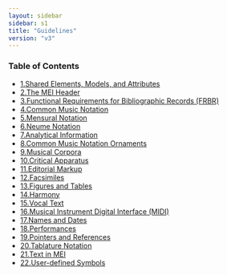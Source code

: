 ```yaml
---
layout: sidebar
sidebar: s1
title: "Guidelines"
version: "v3"
---
```

<div>
   <h3 class="widget-title">Table of Contents</h3>
   <div class="textwidget">
      <ul class="guidelinesList">
         <li><a class="module" href="{{ site.baseurl }}/{{ page.version }}/guidelines/shared.html"><span class="no">1.</span><span class="title">Shared Elements, Models, and Attributes</span></a></li>
         <li><a class="module" href="{{ site.baseurl }}/{{ page.version }}/guidelines/header.html"><span class="no">2.</span><span class="title">The MEI Header</span></a></li>
         <li><a class="module" href="{{ site.baseurl }}/{{ page.version }}/guidelines/frbr.html"><span class="no">3.</span><span class="title">Functional Requirements for Bibliographic Records (FRBR)</span></a></li>
         <li><a class="module" href="{{ site.baseurl }}/{{ page.version }}/guidelines/cmn.html"><span class="no">4.</span><span class="title">Common Music Notation</span></a></li>
         <li><a class="module" href="{{ site.baseurl }}/{{ page.version }}/guidelines/mensural.html"><span class="no">5.</span><span class="title">Mensural Notation</span></a></li>
         <li><a class="module" href="{{ site.baseurl }}/{{ page.version }}/guidelines/neumes.html"><span class="no">6.</span><span class="title">Neume Notation</span></a></li>
         <li><a class="module" href="{{ site.baseurl }}/{{ page.version }}/guidelines/analysis.html"><span class="no">7.</span><span class="title">Analytical Information</span></a></li>
         <li><a class="module" href="{{ site.baseurl }}/{{ page.version }}/guidelines/cmnornaments.html"><span class="no">8.</span><span class="title">Common Music Notation Ornaments</span></a></li>
         <li><a class="module" href="{{ site.baseurl }}/{{ page.version }}/guidelines/corpus.html"><span class="no">9.</span><span class="title">Musical Corpora</span></a></li>
         <li><a class="module" href="{{ site.baseurl }}/{{ page.version }}/guidelines/critapp.html"><span class="no">10.</span><span class="title">Critical Apparatus</span></a></li>
         <li><a class="module" href="{{ site.baseurl }}/{{ page.version }}/guidelines/edittrans.html"><span class="no">11.</span><span class="title">Editorial Markup</span></a></li>
         <li><a class="module" href="{{ site.baseurl }}/{{ page.version }}/guidelines/facsimiles.html"><span class="no">12.</span><span class="title">Facsimiles</span></a></li>
         <li><a class="module" href="{{ site.baseurl }}/{{ page.version }}/guidelines/figtable.html"><span class="no">13.</span><span class="title">Figures and Tables</span></a></li>
         <li><a class="module" href="{{ site.baseurl }}/{{ page.version }}/guidelines/harmony.html"><span class="no">14.</span><span class="title">Harmony</span></a></li>
         <li><a class="module" href="{{ site.baseurl }}/{{ page.version }}/guidelines/lyricsdesc.html"><span class="no">15.</span><span class="title">Vocal Text</span></a></li>
         <li><a class="module" href="{{ site.baseurl }}/{{ page.version }}/guidelines/midiguidelines.html"><span class="no">16.</span><span class="title">Musical Instrument Digital Interface (MIDI)</span></a></li>
         <li><a class="module" href="{{ site.baseurl }}/{{ page.version }}/guidelines/namesdates.html"><span class="no">17.</span><span class="title">Names and Dates</span></a></li>
         <li><a class="module" href="{{ site.baseurl }}/{{ page.version }}/guidelines/performances.html"><span class="no">18.</span><span class="title">Performances</span></a></li>
         <li><a class="module" href="{{ site.baseurl }}/{{ page.version }}/guidelines/ptrref.html"><span class="no">19.</span><span class="title">Pointers and References</span></a></li>
         <li><a class="module" href="{{ site.baseurl }}/{{ page.version }}/guidelines/tablature.html"><span class="no">20.</span><span class="title">Tablature Notation</span></a></li>
         <li><a class="module" href="{{ site.baseurl }}/{{ page.version }}/guidelines/text.html"><span class="no">21.</span><span class="title">Text in MEI</span></a></li>
         <li><a class="module" href="{{ site.baseurl }}/{{ page.version }}/guidelines/usersymbols.html"><span class="no">22.</span><span class="title">User-defined Symbols</span></a></li>
      </ul>
   </div>
</div>